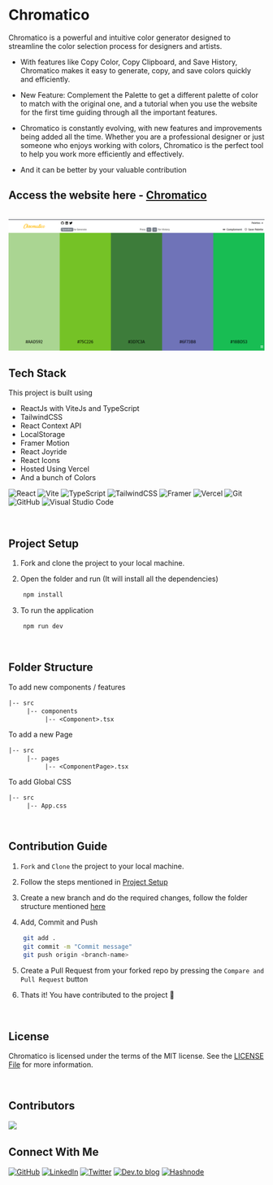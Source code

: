 # Chromatico

Chromatico is a powerful and intuitive color generator designed to streamline the color selection process for designers and artists.

- With features like Copy Color, Copy Clipboard, and Save History, Chromatico makes it easy to generate, copy, and save colors quickly and efficiently.

- New Feature: Complement the Palette to get a different palette of color to match with the original one, and a tutorial when you use the website for the first time guiding through all the important features.

- Chromatico is constantly evolving, with new features and improvements being added all the time. Whether you are a professional designer or just someone who enjoys working with colors, Chromatico is the perfect tool to help you work more efficiently and effectively.

- And it can be better by your valuable contribution

## Access the website here - [Chromatico](https://chromatico.vercel.app/)

<br>

<img src="./public/ChromaticoHome.png" alt="Chromatico Website">

<br>

## Tech Stack

This project is built using

- ReactJs with ViteJs and TypeScript
- TailwindCSS
- React Context API
- LocalStorage
- Framer Motion
- React Joyride
- React Icons
- Hosted Using Vercel
- And a bunch of Colors

![React](https://img.shields.io/badge/react-%2320232a.svg?style=for-the-badge&logo=react&logoColor=%2361DAFB)
![Vite](https://img.shields.io/badge/vite-%23646CFF.svg?style=for-the-badge&logo=vite&logoColor=white)
![TypeScript](https://img.shields.io/badge/typescript-%23007ACC.svg?style=for-the-badge&logo=typescript&logoColor=white)
    ![TailwindCSS](https://img.shields.io/badge/tailwindcss-%2338B2AC.svg?style=for-the-badge&logo=tailwind-css&logoColor=white)
![Framer](https://img.shields.io/badge/Framer-black?style=for-the-badge&logo=framer&logoColor=blue)
![Vercel](https://img.shields.io/badge/vercel-%23000000.svg?style=for-the-badge&logo=vercel&logoColor=white)
![Git](https://img.shields.io/badge/git-%23F05033.svg?style=for-the-badge&logo=git&logoColor=white)
![GitHub](https://img.shields.io/badge/github-%23121011.svg?style=for-the-badge&logo=github&logoColor=white)
![Visual Studio Code](https://img.shields.io/badge/Visual%20Studio%20Code-0078d7.svg?style=for-the-badge&logo=visual-studio-code&logoColor=white)

<br>

## Project Setup

1. Fork and clone the project to your local machine.

2. Open the folder and run (It will install all the dependencies)

```bash
    npm install
```

3. To run the application

```bash
    npm run dev
```

<br>

## Folder Structure

To add new components / features

```
|-- src
     |-- components
          |-- <Component>.tsx
```

To add a new Page

```
|-- src
     |-- pages
          |-- <ComponentPage>.tsx
```

To add Global CSS

```
|-- src
     |-- App.css
```

<br>

## Contribution Guide

1. `Fork` and `Clone` the project to your local machine.

2. Follow the steps mentioned in [Project Setup](#project-setup)

3. Create a new branch and do the required changes, follow the folder structure mentioned [here](#folder-structure)

4. Add, Commit and Push

```bash
    git add .
    git commit -m "Commit message"
    git push origin <branch-name>
```

5. Create a Pull Request from your forked repo by pressing the `Compare and Pull Request` button

6. Thats it! You have contributed to the project 🥳

<br>

## License

Chromatico is licensed under the terms of the MIT license. See the [LICENSE File](./LICENSE) for more information.

<br>

## Contributors

<a href="https://github.com/Deveesh-Shetty/Chromatico/graphs/contributors">
  <img src="https://contrib.rocks/image?repo=Deveesh-Shetty/Chromatico" />
</a>

<br>

## Connect With Me

[![GitHub](https://img.shields.io/badge/github-%23121011.svg?style=for-the-badge&logo=github&logoColor=white)](https://github.com/Deveesh-Shetty)
[![LinkedIn](https://img.shields.io/badge/linkedin-%230077B5.svg?style=for-the-badge&logo=linkedin&logoColor=white)](https://www.linkedin.com/in/deveesh-shetty-908539214/)
[![Twitter](https://img.shields.io/badge/Twitter-%231DA1F2.svg?style=for-the-badge&logo=Twitter&logoColor=white)](https://twitter.com/shettydeveesh)
[![Dev.to blog](https://img.shields.io/badge/dev.to-0A0A0A?style=for-the-badge&logo=dev.to&logoColor=white)](https://dev.to/deveeshshetty1209)
[![Hashnode](https://img.shields.io/badge/Hashnode-2962FF?style=for-the-badge&logo=hashnode&logoColor=white)](https://hashnode.com/@deveeshshetty)
